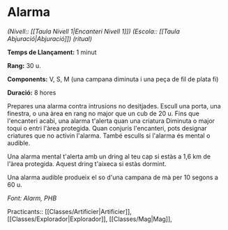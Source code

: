 # Alarma

*(Nivell:: [[Taula Nivell 1|Encanteri Nivell 1]]) (Escola:: [[Taula Abjuració|Abjuració]]) (ritual)*

**Temps de Llançament:** 1 minut

**Rang:** 30 u.

**Components:** V, S, M (una campana diminuta i una peça de fil de plata fi)

**Duració:** 8 hores

Prepares una alarma contra intrusions no desitjades. Escull una porta, una finestra, o una àrea en rang no major que un cub de 20 u. Fins que l'encanteri acabi, una alarma t'alerta quan una criatura Diminuta o major toqui o entri l'àrea protegida. Quan conjuris l'encanteri, pots designar criatures que no activin l'alarma. També esculls si l'alarma és mental o audible.

Una alarma mental t'alerta amb un dring al teu cap si estàs a 1,6 km de l'àrea protegida. Aquest dring t'aixeca si estàs dormint.

Una alarma audible produeix el so d'una campana de mà per 10 segons a 60 u.


*Font: Alarm, PHB*



Practicants:: [[Classes/Artificier|Artificier]], [[Classes/Explorador|Explorador]], [[Classes/Mag|Mag]],